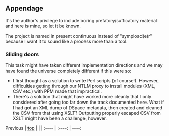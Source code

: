 ﻿## Appendage

It's the author's privilege to include boring prefatory/sufficatory material and here is mine, so let it be known.

The project is named in present continuous instead of "sympload(e)r" because I want it to sound like a process more than a tool.

### Sliding doors

This task might have taken different implementation directions and we may have found the universe completely different if this were so:

* I first thought as a solution to write Perl scripts (of course!). However, difficulties getting through our NTLM proxy to install modules (XML, CSV etc.) with PPM made that impractical.
* There's a solution that might have worked more cleanly that I only considered after going too far down the track documented here. What if I had got an XML dump of DSpace metadata, then created and cleaned the CSV from that using XSLT? Outputting properly escaped CSV from XSLT might have been a challenge, however.

Previous | [top](README.md) | | |
:---- | :----: | ----:
